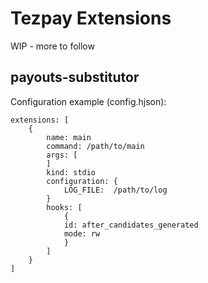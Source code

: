 # Tezpay Extensions 

WIP - more to follow

## payouts-substitutor

Configuration example (config.hjson):

    extensions: [
        {
            name: main
            command: /path/to/main
            args: [
            ]
            kind: stdio
            configuration: {
                LOG_FILE:  /path/to/log
            }
            hooks: [
                {
                id: after_candidates_generated
                mode: rw
                }
            ]
        }
    ]

